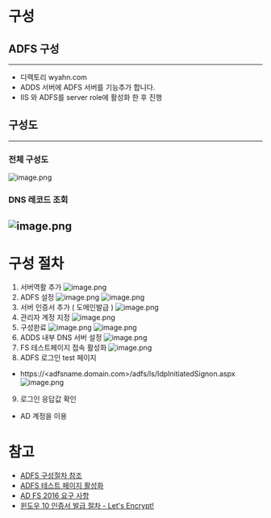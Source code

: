 # 구성

## ADFS 구성
---
- 디렉토리 wyahn.com
- ADDS 서버에 ADFS 서버를 기능추가 합니다.
- IIS 와 ADFS를 server role에 활성화 한 후 진행
## 구성도 
---
### 전체 구성도
![image.png](./Images/image-d70f6af7-6bab-4301-9734-66c2b9d2ee2a.png)
### DNS 레코드 조회
![image.png](./Images/image-54b739e4-4e1e-4354-9d07-78fa41871e05.png)
---
# 구성 절차
1. 서버역활 추가
![image.png](./Images/image-808fb75d-df90-4b3b-a3bf-94ad11c939d4.png)
2. ADFS 설정
![image.png](./Images/image-a951871b-b40b-447e-a85b-7c22581a6201.png)
![image.png](./Images/image-22a16948-95ef-4a62-acd4-79e0839e9ae0.png)
3. 서버 인증서 추가 ( 도메인발급 )
![image.png](./Images/image-0c9c437c-b53a-49b2-aff3-469c1e6f33b5.png)
4. 관리자 계정 지정
![image.png](./Images/image-0c8849c1-ea08-4ceb-9d9a-2b0d5c2705cd.png)
5. 구성완료
![image.png](./Images/image-9a118bc4-22b4-41f6-aab8-4e06af0abbb5.png)
![image.png](./Images/image-3b9852fa-6758-4249-9e4c-7f6420d79df4.png)
6. ADDS 내부 DNS 서버 설정
![image.png](./Images/image-9a6cea1b-39f3-4d6c-bdeb-ae0cdf3731bf.png)
7. FS 테스트페이지 접속 활성화
![image.png](./Images/image-6bff1a8e-bb13-4324-8972-2983b003ef1f.png)
8. ADFS 로그인 test 페이지
- https://<adfsname.domain.com>/adfs/ls/IdpInitiatedSignon.aspx
![image.png](./Images/image-248af552-9f94-451f-ad0e-2ca277f180ec.png)
9. 로그인 응답값 확인
 - AD 계정을 이용
# 참고
- [ ADFS 구성절차 참조 ](https://blog.limcm.kr/73)
- [ ADFS 테스트 페이지 활성화](https://docs.microsoft.com/en-us/windows-server/identity/ad-fs/troubleshooting/ad-fs-tshoot-initiatedsignon)
- [ AD FS 2016 요구 사항](https://docs.microsoft.com/en-us/windows-server/identity/ad-fs/overview/ad-fs-requirements)
- [ 윈도우 10 인증서 발급 절차 - Let's Encrypt! ](https://blog.itcode.dev/posts/2021/08/19/lets-encrypt)